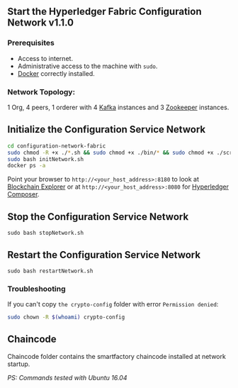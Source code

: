 ## Start the Hyperledger Fabric Configuration Network v1.1.0
### Prerequisites
* Access to internet.
* Administrative access to the machine with `sudo`.
* [Docker](https://www.digitalocean.com/community/tutorials/how-to-install-and-use-docker-on-ubuntu-16-04) correctly installed.
### Network Topology:
1 Org, 4 peers, 1 orderer with 4 [Kafka](https://kafka.apache.org/) instances and 3 [Zookeeper](https://zookeeper.apache.org/) instances.
## Initialize the Configuration Service Network
```bash
cd configuration-network-fabric
sudo chmod -R +x ./*.sh && sudo chmod +x ./bin/* && sudo chmod +x ./scripts/*.sh
sudo bash initNetwork.sh
docker ps -a
```
Point your browser to `http://<your_host_address>:8180` to look at [Blockchain Explorer](https://github.com/hyperledger/blockchain-explorer) or at `http://<your_host_address>:8080` for [Hyperledger Composer](https://hyperledger.github.io/composer/).

## Stop the Configuration Service Network
`sudo bash stopNetwork.sh`
## Restart the Configuration Service Network
`sudo bash restartNetwork.sh`

### Troubleshooting
If you can't copy `the crypto-config` folder with error `Permission denied`:
```bash
sudo chown -R $(whoami) crypto-config
```

## Chaincode
Chaincode folder contains the smartfactory chaincode installed at network startup.






*PS: Commands tested with Ubuntu 16.04*
